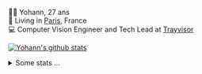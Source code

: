 <p>
  👨🏻 <bold>Yohann</bold>, 27 ans<br/>
  💼 Living in <a href="https://www.google.com/maps?q=paris">Paris</a>, France<br/>
  💻 Computer Vision Engineer and Tech Lead at <a href="https://trayvisor.com/">Trayvisor</a><br/>
</p>

<a href="https://github.com/anuraghazra/github-readme-stats"><img align="center" src="https://github-readme-stats-go94hl40s-yohann84l.vercel.app//api?username=yohann84L&show_icons=true&include_all_commits=true" alt="Yohann's github stats" /> </a>


<details>
  <summary>Some stats ...</summary><br/>
  

<!--START_SECTION:waka-->
![Code Time](http://img.shields.io/badge/Code%20Time-154%20hrs%2037%20mins-blue)

![Profile Views](http://img.shields.io/badge/Profile%20Views-0-blue)

**🐱 My GitHub Data** 

> 🏆 1,185 Contributions in the Year 2022
 > 
> 📦 440.5 kB Used in GitHub's Storage 
 > 
> 🚫 Not Opted to Hire
 > 
> 📜 24 Public Repositories 
 > 
> 🔑 21 Private Repositories  
 > 
**I'm an Early 🐤** 

```text
🌞 Morning    313 commits    ███████░░░░░░░░░░░░░░░░░░   31.43% 
🌆 Daytime    563 commits    ██████████████░░░░░░░░░░░   56.53% 
🌃 Evening    119 commits    ███░░░░░░░░░░░░░░░░░░░░░░   11.95% 
🌙 Night      1 commits      ░░░░░░░░░░░░░░░░░░░░░░░░░   0.1%

```
📅 **I'm Most Productive on Thursday** 

```text
Monday       183 commits    ████░░░░░░░░░░░░░░░░░░░░░   18.37% 
Tuesday      173 commits    ████░░░░░░░░░░░░░░░░░░░░░   17.37% 
Wednesday    170 commits    ████░░░░░░░░░░░░░░░░░░░░░   17.07% 
Thursday     228 commits    █████░░░░░░░░░░░░░░░░░░░░   22.89% 
Friday       219 commits    █████░░░░░░░░░░░░░░░░░░░░   21.99% 
Saturday     14 commits     ░░░░░░░░░░░░░░░░░░░░░░░░░   1.41% 
Sunday       9 commits      ░░░░░░░░░░░░░░░░░░░░░░░░░   0.9%

```


📊 **This Week I Spent My Time On** 

```text
⌚︎ Time Zone: Europe/Paris

💬 Programming Languages: 
Python                   8 hrs 39 mins       ██████████████████████░░░   91.14% 
Text                     13 mins             ░░░░░░░░░░░░░░░░░░░░░░░░░   2.39% 
CSV                      10 mins             ░░░░░░░░░░░░░░░░░░░░░░░░░   1.89% 
JavaScript               7 mins              ░░░░░░░░░░░░░░░░░░░░░░░░░   1.37% 
YAML                     6 mins              ░░░░░░░░░░░░░░░░░░░░░░░░░   1.17%

🔥 Editors: 
PyCharm                  8 hrs 40 mins       ██████████████████████░░░   91.16% 
VS Code                  42 mins             █░░░░░░░░░░░░░░░░░░░░░░░░   7.47% 
WebStorm                 7 mins              ░░░░░░░░░░░░░░░░░░░░░░░░░   1.37%

💻 Operating System: 
Mac                      9 hrs 30 mins       █████████████████████████   100.0%

```

**I Mostly Code in Python** 

```text
Python                   18 repos            ██████████████░░░░░░░░░░░   56.25% 
Java                     6 repos             ████░░░░░░░░░░░░░░░░░░░░░   18.75% 
JavaScript               2 repos             █░░░░░░░░░░░░░░░░░░░░░░░░   6.25% 
R                        2 repos             █░░░░░░░░░░░░░░░░░░░░░░░░   6.25% 
HTML                     1 repo              ░░░░░░░░░░░░░░░░░░░░░░░░░   3.12%

```



 Last Updated on 21/10/2022 02:09:37 UTC
<!--END_SECTION:waka-->
